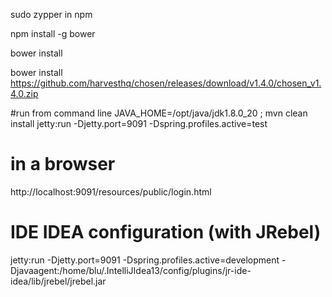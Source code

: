 sudo zypper in npm

npm install -g bower

bower install

bower install https://github.com/harvesthq/chosen/releases/download/v1.4.0/chosen_v1.4.0.zip

#run from command line
JAVA_HOME=/opt/java/jdk1.8.0_20 ; mvn clean install jetty:run -Djetty.port=9091 -Dspring.profiles.active=test

# in a browser
http://localhost:9091/resources/public/login.html





# IDE IDEA configuration (with JRebel)
jetty:run -Djetty.port=9091 -Dspring.profiles.active=development -Djavaagent:/home/blu/.IntelliJIdea13/config/plugins/jr-ide-idea/lib/jrebel/jrebel.jar


